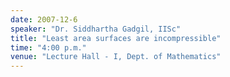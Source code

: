 ```yaml
---
date: 2007-12-6
speaker: "Dr. Siddhartha Gadgil, IISc"
title: "Least area surfaces are incompressible"
time: "4:00 p.m." 
venue: "Lecture Hall - I, Dept. of Mathematics"
---
```


